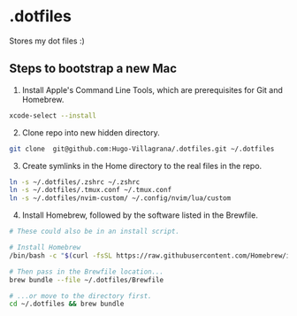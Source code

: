 # .dotfiles
Stores my dot files :)

## Steps to bootstrap a new Mac

1. Install Apple's Command Line Tools, which are prerequisites for Git and Homebrew.

```zsh
xcode-select --install
```


2. Clone repo into new hidden directory.

```zsh
git clone  git@github.com:Hugo-Villagrana/.dotfiles.git ~/.dotfiles
```


3. Create symlinks in the Home directory to the real files in the repo.

```zsh
ln -s ~/.dotfiles/.zshrc ~/.zshrc
ln -s ~/.dotfiles/.tmux.conf ~/.tmux.conf
ln -s ~/.dotfiles/nvim-custom/ ~/.config/nvim/lua/custom
```

4. Install Homebrew, followed by the software listed in the Brewfile.

```zsh
# These could also be in an install script.

# Install Homebrew
/bin/bash -c "$(curl -fsSL https://raw.githubusercontent.com/Homebrew/install/HEAD/install.sh)"

# Then pass in the Brewfile location...
brew bundle --file ~/.dotfiles/Brewfile

# ...or move to the directory first.
cd ~/.dotfiles && brew bundle
```
